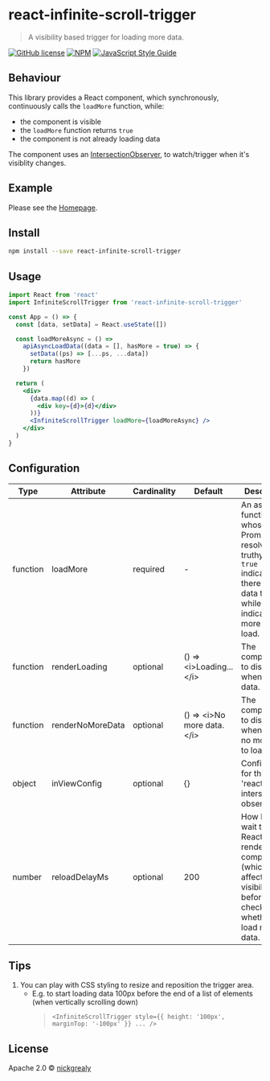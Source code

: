 # react-infinite-scroll-trigger

> A visibility based trigger for loading more data.

[![GitHub license](https://img.shields.io/github/license/mountain-pass/addressr)](https://github.com/mountain-pass/addressr/blob/master/LICENSE)
[![NPM](https://img.shields.io/npm/v/@mountainpass/react-infinite-scroll-trigger.svg)](https://www.npmjs.com/package/@mountainpass/react-infinite-scroll-trigger)
[![JavaScript Style Guide](https://img.shields.io/badge/code_style-standard-brightgreen.svg)](https://standardjs.com)

## Behaviour

This library provides a React component, which synchronously, continuously calls the `loadMore` function, while:

- the component is visible
- the `loadMore` function returns `true`
- the component is not already loading data

The component uses an [IntersectionObserver](https://www.w3.org/TR/intersection-observer/), to watch/trigger when it's visiblity changes.

## Example

Please see the [Homepage](https://mountain-pass.github.io/react-infinite-scroll-trigger/).

## Install

```bash
npm install --save react-infinite-scroll-trigger
```

## Usage

```jsx
import React from 'react'
import InfiniteScrollTrigger from 'react-infinite-scroll-trigger'

const App = () => {
  const [data, setData] = React.useState([])

  const loadMoreAsync = () =>
    apiAsyncLoadData((data = [], hasMore = true) => {
      setData((ps) => [...ps, ...data])
      return hasMore
    })

  return (
    <div>
      {data.map((d) => (
        <div key={d}>{d}</div>
      ))}
      <InfiniteScrollTrigger loadMore={loadMoreAsync} />
    </div>
  )
}
```

## Configuration

| Type     | Attribute        | Cardinality | Default                          | Description                                                                                                                                           |
| -------- | ---------------- | ----------- | -------------------------------- | ----------------------------------------------------------------------------------------------------------------------------------------------------- |
| function | loadMore         | required    | -                                | An async function whose Promise resolves to a truthy value. `true` indicates there's more data to load, while `false` indicates no more data to load. |
| function | renderLoading    | optional    | () => &lt;i>Loading...&lt;/i>    | The component to display, when loading data.                                                                                                          |
| function | renderNoMoreData | optional    | () => &lt;i>No more data.&lt;/i> | The component to display, when there is no more data to load.                                                                                         |
| object   | inViewConfig     | optional    | {}                               | Configuration for the 'react-intersection-observer'.                                                                                                  |
| number   | reloadDelayMs    | optional    | 200                              | How long to wait to allow React to re-render components (which affects visibility), before re-checking whether to load more data.                     |

## Tips

1. You can play with CSS styling to resize and reposition the trigger area.
   - E.g. to start loading data 100px before the end of a list of elements (when vertically scrolling down)
     > `<InfiniteScrollTrigger style={{ height: '100px', marginTop: '-100px' }} ... />`

## License

Apache 2.0 © [nickgrealy](https://github.com/nickgrealy)
